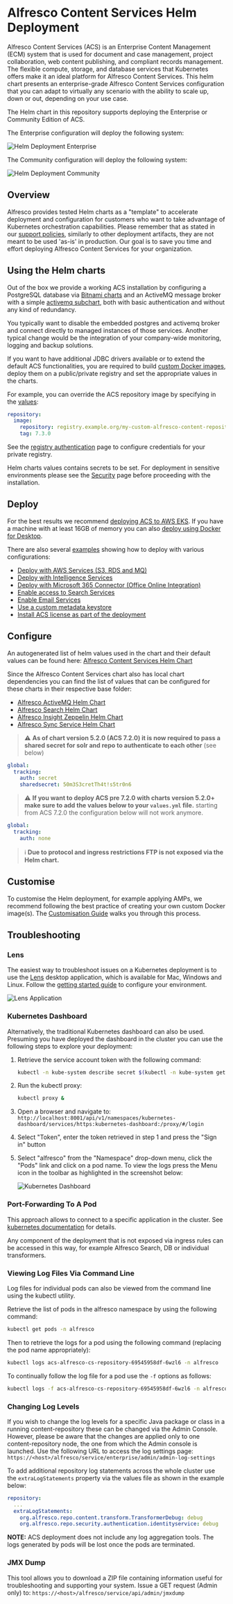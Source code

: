 # Alfresco Content Services Helm Deployment

Alfresco Content Services (ACS) is an Enterprise Content Management (ECM) system that is used for document and case management, project collaboration, web content publishing, and compliant records management.  The flexible compute, storage, and database services that Kubernetes offers make it an ideal platform for Alfresco Content Services. This helm chart presents an enterprise-grade Alfresco Content Services configuration that you can adapt to virtually any scenario with the ability to scale up, down or out, depending on your use case.

The Helm chart in this repository supports deploying the Enterprise or Community Edition of ACS.

The Enterprise configuration will deploy the following system:

![Helm Deployment Enterprise](./diagrams/helm-enterprise.png)

The Community configuration will deploy the following system:

![Helm Deployment Community](./diagrams/helm-community.png)

## Overview

Alfresco provides tested Helm charts as a "template" to accelerate deployment
and configuration for customers who want to take advantage of Kubernetes
orchestration capabilities. Please remember that as stated in our [support
policies](https://docs.alfresco.com/support/latest/policies/deployment/),
similarly to other deployment artifacts, they are not meant to be used 'as-is'
in production. Our goal is to save you time and effort deploying Alfresco
Content Services for your organization.

## Using the Helm charts

Out of the box we provide a working ACS installation by configuring a PostgreSQL
database via [Bitnami charts][bitnami-repo] and an ActiveMQ message broker with
a simple [activemq subchart][activemq-readme], both with basic authentication
and without any kind of redundancy.

[activemq-readme]: ../../helm/alfresco-content-services/charts/activemq/README.md
[bitnami-repo]: https://github.com/bitnami/charts

You typically want to disable the embedded postgres and activemq broker and
connect directly to managed instances of those services. Another typical change
would be the integration of your company-wide monitoring, logging and backup
solutions.

If you want to have additional JDBC drivers available or to extend the default
ACS functionalities, you are required to build [custom Docker
images][docker-customization], deploy them on a public/private registry and set
the appropriate values in the charts.

[docker-customization]: ../docker-compose/examples/customisation-guidelines.md

For example, you can override the ACS repository image by specifying in the
[values](../../helm/alfresco-content-services/README.md):

```yaml
repository:
  image:
    repository: registry.example.org/my-custom-alfresco-content-repository
    tag: 7.3.0
```

See the [registry authentication](registry-authentication.md) page to configure
credentials for your private registry.

Helm charts values contains secrets to be set. For deployment in sensitive
environments please see the [Security](security.md) page before proceeding with
the installation.

## Deploy

For the best results we recommend [deploying ACS to AWS EKS](./eks-deployment.md). If you have a machine with at least 16GB of memory you can also [deploy using Docker for Desktop](./docker-desktop-deployment.md).

There are also several [examples](./examples) showing how to deploy with various configurations:

* [Deploy with AWS Services (S3, RDS and MQ)](./examples/with-aws-services.md)
* [Deploy with Intelligence Services](./examples/with-ai.md)
* [Deploy with Microsoft 365 Connector (Office Online Integration)](./examples/with-ooi.md)
* [Enable access to Search Services](./examples/search-services.mdi#enable-alfresco-search-services-external-access)
* [Enable Email Services](./examples/email-enabled.md)
* [Use a custom metadata keystore](./examples/custom-metadata-keystore.md)
* [Install ACS license as part of the deployment](./examples/alf_license.md)

## Configure

An autogenerated list of helm values used in the chart and their default values can be found here: [Alfresco Content Services Helm Chart](./../../helm/alfresco-content-services/README.md)

Since the Alfresco Content Services chart also has local chart dependencies you can find the list of values that can be configured for these charts in their respective base folder:

* [Alfresco ActiveMQ Helm Chart](./../../helm/alfresco-content-services/charts/activemq/README.md)
* [Alfresco Search Helm Chart](./../../helm/alfresco-content-services/charts/alfresco-search/README.md)
* [Alfresco Insight Zeppelin Helm Chart](./../../helm/alfresco-content-services/charts/alfresco-search/charts/alfresco-insight-zeppelin/README.md)
* [Alfresco Sync Service Helm Chart](./../../helm/alfresco-content-services/charts/alfresco-sync-service/README.md)

> :warning: **As of chart version 5.2.0 (ACS 7.2.0) it is now required to pass a shared secret for solr and repo to authenticate to each other** (see below)

```yaml
global:
  tracking:
    auth: secret
    sharedsecret: 50m3S3cretTh4t!s5tr0n6
```

> :warning: **If you want to deploy ACS pre 7.2.0 with charts version 5.2.0+ make sure to add the values below to your `values.yml` file.** starting from ACS 7.2.0 the configuration below will not work anymore.

```yaml
global:
  tracking:
    auth: none
```

> :information_source: **Due to protocol and ingress restrictions FTP is not exposed via the Helm chart.**

## Customise

To customise the Helm deployment, for example applying AMPs, we recommend following the best practice of creating your own custom Docker image(s). The [Customisation Guide](./examples/customisation-guidelines.md) walks you through this process.

## Troubleshooting

### Lens

The easiest way to troubleshoot issues on a Kubernetes deployment is to use the [Lens](https://k8slens.dev) desktop application, which is available for Mac, Windows and Linux. Follow the [getting started guide](https://docs.k8slens.dev/v4.0.3/getting-started) to configure your environment.

![Lens Application](./diagrams/k8s-lens.png)

### Kubernetes Dashboard

Alternatively, the traditional Kubernetes dashboard can also be used. Presuming you have deployed the dashboard in the cluster you can use the following steps to explore your deployment:

1. Retrieve the service account token with the following command:

    ```bash
    kubectl -n kube-system describe secret $(kubectl -n kube-system get secret | grep eks-admin | awk '{print $1}')
    ```

2. Run the kubectl proxy:

    ```bash
    kubectl proxy &
    ```

3. Open a browser and navigate to: `http://localhost:8001/api/v1/namespaces/kubernetes-dashboard/services/https:kubernetes-dashboard:/proxy/#/login`

4. Select "Token", enter the token retrieved in step 1 and press the "Sign in" button

5. Select "alfresco" from the "Namespace" drop-down menu, click the "Pods" link and click on a pod name. To view the logs press the Menu icon in the toolbar as highlighted in the screenshot below:

    ![Kubernetes Dashboard](./diagrams/k8s-dashboard.png)

### Port-Forwarding To A Pod

This approach allows to connect to a specific application in the cluster.
See [kubernetes documentation](https://kubernetes.io/docs/tasks/access-application-cluster/port-forward-access-application-cluster) for details.

Any component of the deployment that is not exposed via ingress rules can be accessed in this way, for example Alfresco Search, DB or individual transformers.

### Viewing Log Files Via Command Line

Log files for individual pods can also be viewed from the command line using the kubectl utility.

Retrieve the list of pods in the alfresco namespace by using the following command:

```bash
kubectl get pods -n alfresco
```

Then to retrieve the logs for a pod using the following command (replacing the pod name appropriately):

```bash
kubectl logs acs-alfresco-cs-repository-69545958df-6wzl6 -n alfresco
```

To continually follow the log file for a pod use the `-f` options as follows:

```bash
kubectl logs -f acs-alfresco-cs-repository-69545958df-6wzl6 -n alfresco
```

### Changing Log Levels

If you wish to change the log levels for a specific Java package or class in a running content-repository these can be changed via the Admin Console. However, please be aware that the changes are applied only to one content-repository node, the one from which the Admin console is launched. Use the following URL to access the log settings page: `https://<host>/alfresco/service/enterprise/admin/admin-log-settings`

To add additional repository log statements across the whole cluster use the `extraLogStatements` property via the values file as shown in the example below:

```yaml
repository:
  ...
  extraLogStatements:
    org.alfresco.repo.content.transform.TransformerDebug: debug
    org.alfresco.repo.security.authentication.identityservice: debug
```

**NOTE:** ACS deployment does not include any log aggregation tools. The logs generated by pods will be lost once the pods are terminated.

### JMX Dump

This tool allows you to download a ZIP file containing information useful for troubleshooting and supporting your system. Issue a GET request (Admin only) to: `https://<host>/alfresco/service/api/admin/jmxdump`
